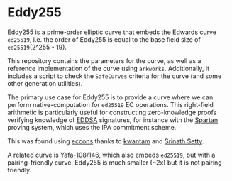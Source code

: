 # Eddy255

Eddy255 is a prime-order elliptic curve that embeds the Edwards curve `ed25519`, i.e. the order of Eddy255 is equal to the base field size of `ed25519`(2^255 - 19).

This repository contains the parameters for the curve, as well as a reference implementation of the curve using `arkworks`. Additionally, it includes a script to check the `SafeCurves` criteria for the curve (and some other generation utilities).

The primary use case for Eddy255 is to provide a curve where we can perform native-computation for `ed25519` EC operations. This right-field arithmetic is particularly useful for constructing zero-knowledge proofs verifying knowledge of [EDDSA](https://cryptobook.nakov.com/digital-signatures/eddsa-and-ed25519) signatures, for instance with the [Spartan](https://github.com/microsoft/Spartan) proving system, which uses the IPA commitment scheme.

This was found using [eccons](https://github.com/kwantam/eccons) thanks to [kwantam](https://github.com/kwantam) and [Srinath Setty](https://twitter.com/srinathtv).

A related curve is [Yafa-108/146](https://eprint.iacr.org/2022/1145), which also embeds `ed25519`, but with a pairing-friendly curve. Eddy255 is much smaller (~2x) but it is not pairing-friendly.
